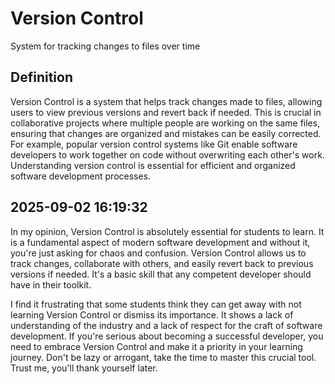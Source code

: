 # Version Control

System for tracking changes to files over time

## Definition
Version Control is a system that helps track changes made to files, allowing users to view previous versions and revert back if needed. This is crucial in collaborative projects where multiple people are working on the same files, ensuring that changes are organized and mistakes can be easily corrected. For example, popular version control systems like Git enable software developers to work together on code without overwriting each other's work. Understanding version control is essential for efficient and organized software development processes.

## 2025-09-02 16:19:32
In my opinion, Version Control is absolutely essential for students to learn. It is a fundamental aspect of modern software development and without it, you're just asking for chaos and confusion. Version Control allows us to track changes, collaborate with others, and easily revert back to previous versions if needed. It's a basic skill that any competent developer should have in their toolkit.

I find it frustrating that some students think they can get away with not learning Version Control or dismiss its importance. It shows a lack of understanding of the industry and a lack of respect for the craft of software development. If you're serious about becoming a successful developer, you need to embrace Version Control and make it a priority in your learning journey. Don't be lazy or arrogant, take the time to master this crucial tool. Trust me, you'll thank yourself later.
